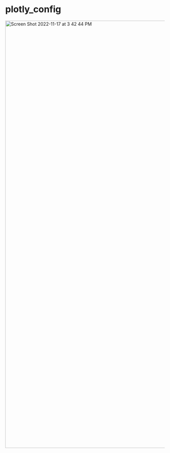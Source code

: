 # plotly_config

<img width="1351" alt="Screen Shot 2022-11-17 at 3 42 44 PM" src="https://user-images.githubusercontent.com/1538216/202583411-8a3b63e7-5641-404e-b1ae-19bcd276cd0a.png">
